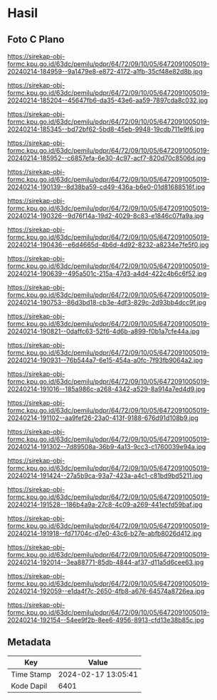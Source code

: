 # Hasil

## Foto C Plano

https://sirekap-obj-formc.kpu.go.id/63dc/pemilu/pdpr/64/72/09/10/05/6472091005019-20240214-184959--9a1479e8-e872-4172-a1fb-35cf48e82d8b.jpg

https://sirekap-obj-formc.kpu.go.id/63dc/pemilu/pdpr/64/72/09/10/05/6472091005019-20240214-185204--45647fb6-da35-43e6-aa59-7897cda8c032.jpg

https://sirekap-obj-formc.kpu.go.id/63dc/pemilu/pdpr/64/72/09/10/05/6472091005019-20240214-185345--bd72bf62-5bd8-45eb-9948-19cdb711e9f6.jpg

https://sirekap-obj-formc.kpu.go.id/63dc/pemilu/pdpr/64/72/09/10/05/6472091005019-20240214-185952--c6857efa-6e30-4c97-acf7-820d70c8506d.jpg

https://sirekap-obj-formc.kpu.go.id/63dc/pemilu/pdpr/64/72/09/10/05/6472091005019-20240214-190139--8d38ba59-cd49-436a-b6e0-01d81688516f.jpg

https://sirekap-obj-formc.kpu.go.id/63dc/pemilu/pdpr/64/72/09/10/05/6472091005019-20240214-190326--9d76f14a-19d2-4029-8c83-e1846c07fa9a.jpg

https://sirekap-obj-formc.kpu.go.id/63dc/pemilu/pdpr/64/72/09/10/05/6472091005019-20240214-190436--e6d4665d-4b6d-4d92-8232-a8234e7fe5f0.jpg

https://sirekap-obj-formc.kpu.go.id/63dc/pemilu/pdpr/64/72/09/10/05/6472091005019-20240214-190639--495a501c-215a-47d3-a4d4-422c4b6c6f52.jpg

https://sirekap-obj-formc.kpu.go.id/63dc/pemilu/pdpr/64/72/09/10/05/6472091005019-20240214-190753--86d3bd18-cb3e-4df3-829c-2d93bb4dcc9f.jpg

https://sirekap-obj-formc.kpu.go.id/63dc/pemilu/pdpr/64/72/09/10/05/6472091005019-20240214-190821--0daffc63-52f6-4d6b-a899-f0b1a7cfe44a.jpg

https://sirekap-obj-formc.kpu.go.id/63dc/pemilu/pdpr/64/72/09/10/05/6472091005019-20240214-190931--76b544a7-6e15-454a-a0fc-7f93fb9064a2.jpg

https://sirekap-obj-formc.kpu.go.id/63dc/pemilu/pdpr/64/72/09/10/05/6472091005019-20240214-191016--185a986c-a268-4342-a529-8a914a7ed4d9.jpg

https://sirekap-obj-formc.kpu.go.id/63dc/pemilu/pdpr/64/72/09/10/05/6472091005019-20240214-191102--aa9fef26-23a0-413f-9188-676d91d108b9.jpg

https://sirekap-obj-formc.kpu.go.id/63dc/pemilu/pdpr/64/72/09/10/05/6472091005019-20240214-191302--7d89508a-36b9-4a13-9cc3-c1760039e94a.jpg

https://sirekap-obj-formc.kpu.go.id/63dc/pemilu/pdpr/64/72/09/10/05/6472091005019-20240214-191424--27a5b9ca-93a7-423a-a4c1-c81bd9bd5211.jpg

https://sirekap-obj-formc.kpu.go.id/63dc/pemilu/pdpr/64/72/09/10/05/6472091005019-20240214-191528--186b4a9a-27c8-4c09-a269-441ecfd59baf.jpg

https://sirekap-obj-formc.kpu.go.id/63dc/pemilu/pdpr/64/72/09/10/05/6472091005019-20240214-191918--fd71704c-d7e0-43c6-b27e-abfb8026d412.jpg

https://sirekap-obj-formc.kpu.go.id/63dc/pemilu/pdpr/64/72/09/10/05/6472091005019-20240214-192014--3ea88771-85db-4844-af37-d11a5d6cee63.jpg

https://sirekap-obj-formc.kpu.go.id/63dc/pemilu/pdpr/64/72/09/10/05/6472091005019-20240214-192059--e1da4f7c-2650-4fb8-a676-64574a8726ea.jpg

https://sirekap-obj-formc.kpu.go.id/63dc/pemilu/pdpr/64/72/09/10/05/6472091005019-20240214-192154--54ee9f2b-8ee6-4956-8913-cfd13e38b85c.jpg


## Metadata

| Key        | Value               |
| ---------- | ------------------- |
| Time Stamp | 2024-02-17 13:05:41 |
| Kode Dapil | 6401                |



